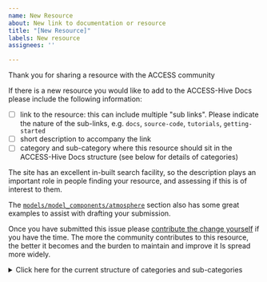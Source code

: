 ```yaml
---
name: New Resource
about: New link to documentation or resource
title: "[New Resource]"
labels: New resource
assignees: ''

---
```


Thank you for sharing a resource with the ACCESS community

If there is a new resource you would like to add to the ACCESS-Hive Docs please include the following information:

- [ ] link to the resource: this can include multiple "sub links". Please indicate the nature of the sub-links,  e.g. `docs`, `source-code`, `tutorials`, `getting-started`
- [ ] short description to accompany the link
- [ ] category and sub-category where this resource should sit in the ACCESS-Hive Docs structure (see below for details of categories)

The site has an excellent in-built search facility, so the description plays an important role in people finding your resource, and assessing if this is of interest to them.

The [`models/model_components/atmosphere`](/models/model_components/atmosphere) section also has some great examples to assist with drafting your submission.

Once you have submitted this issue please [contribute the change yourself](/about/contribute) if you have the time. The more the community contributes to this resource, the better it becomes and the burden to maintain and improve it Is spread more widely.

<details>
<summary>Click here for the current structure of categories and sub-categories</summary>
    
  - Getting Started: 
    - Set Up your NCI Account
    - Australian Research Environment (ARE)
    - Set up Spack for building ACCESS models

  - Models: 
    - Model Configurations: 
      - ACCESS-CM
      - ACCESS-ESM
      - ACCESS-OM
    - Model Components: 
      - Atmosphere
      - Land
      - Ocean
      - Sea Ice
      - Aerosols and Atmospheric Chemistry
      - Biogeochemistry Land
      - Biogeochemistry Ocean
      - Coupler

  - Run a Model: 
    - Run ACCESS-CM
    - Run ACCESS-ESM
    - Run ACCESS-OM
    - Build an ACCESS Model

  - Data and Model Evaluation:
    - Data: 
      - Data Format and Standards   
      - Data Variables
      - Observational Data
      - Accessing Model Data
    - Model Evaluation: 
      - ESMValTool
      - ILAMB
      - COSIMA cookbook
      - Model Live Diagnostics
      - METplus

  - Tutorials:
    - ACCESS-CM2
    - ACCESS-NRI Intake catalog
    - ESMValTool
    - ILAMB
    - Payu
    
  - Community Resources:
    - Workshops and Events Archive:
      - ACCESS Community Workshop 2023
      - ACCESS Community Workshop 2024
    - ACCESS-Hive Forum
    - Working Groups
    - Model Evaluation Links:
      - Observational Catalogues
      - Model Catalogues
      - Data Formatting
      - Evaluation Recipes
    - External Resources
    - Glossaries
      
  - About:
    - Contact
    - User Support: 
      - Using the Hive Forum
    - Contribute:
      - Contribute on GitHub
    - License
    
</details>
